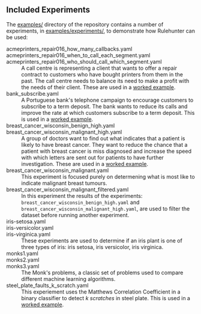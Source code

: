 ## Included Experiments

The [examples/](https://github.com/vlifesystems/rulehunter/blob/master/examples) directory of the repository contains a number of experiments, in [examples/experiments/](https://github.com/vlifesystems/rulehunter/blob/master/examples/experiments), to demonstrate how Rulehunter can be used:

<dl class="files">
  <dt>acmeprinters_repair016_how_many_callbacks.yaml</dt>
  <dt>acmeprinters_repair016_when_to_call_each_segment.yaml</dt>
  <dt>acmeprinters_repair016_who_should_call_which_segment.yaml</dt>
  <dd>A call centre is representing a client that wants to offer a repair contract to customers who have bought printers from them in the past. The call centre needs to balance its need to make a profit with the needs of their client.  These are used in a <a href="/docs/examples/call-centre-printer-repairs/">worked example</a>.</dd>

  <dt>bank_subscribe.yaml</dt>
  <dd>A Portuguese bank's telephone campaign to encourage customers to subscribe to a term deposit.  The bank wants to reduce its calls and improve the rate at which customers subscribe to a term deposit. This is used in a <a href="/docs/examples/bank-subscribe-term-deposit/">worked example</a>.</dd>

  <dt>breast_cancer_wisconsin_benign_high.yaml</dt>
  <dt>breast_cancer_wisconsin_malignant_high.yaml</dt>
  <dd>A group of doctors want to find out what indicates that a patient is likely to have breast cancer. They want to reduce the chance that a patient with breast cancer is miss diagnosed and increase the speed with which letters are sent out for patients to have further investigation.  These are used in a <a href="/docs/examples/breast-cancer-diagnosis/">worked example</a>.</dd>

  <dt>breast_cancer_wisconsin_malignant.yaml</dt>
  <dd>This experiment is focused purely on determening what is most like to indicate malignant breast tumours.</dd>

  <dt>breast_cancer_wisconsin_malignant_filtered.yaml</dt>
  <dd>In this experiment the results of the experiments: <code>breast_cancer_wisconsin_benign_high.yaml</code> and <code>breast_cancer_wisconsin_malignant_high.yaml</code>, are used to filter the dataset before running another experiment.</dd>

  <dt>iris-setosa.yaml</dt>
  <dt>iris-versicolor.yaml</dt>
  <dt>iris-virginica.yaml</dt>
  <dd>These experiments are used to determine if an iris plant is one of three types of iris: iris setosa, iris versicolor, iris virginica.

  <dt>monks1.yaml</dt>
  <dt>monks2.yaml</dt>
  <dt>monks3.yaml</dt>
  <dd>The Monk's problems, a classic set of problems used to compare different machine learning algorithms.</dd>

  <dt>steel_plate_faults_k_scratch.yaml</dt>
  <dd>This experiement uses the Matthews Correlation Coefficient in a binary classifier to detect <em>k scratches</em> in steel plate. This is used in a <a href="/docs/examples/steel-plate-fault/">worked example</a>.</dd>
</dl>
